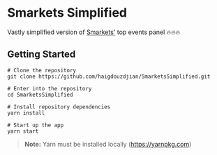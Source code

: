 # Smarkets Simplified

Vastly simplified version of [Smarkets'](https://smarkets.com/) top events panel :fire::fire::fire:

## Getting Started

```shell
# Clone the repository
git clone https://github.com/haigdouzdjian/SmarketsSimplified.git

# Enter into the repository
cd SmarketsSimplified

# Install repository dependencies
yarn install

# Start up the app
yarn start
```

> **Note:** Yarn must be installed locally (https://yarnpkg.com)
